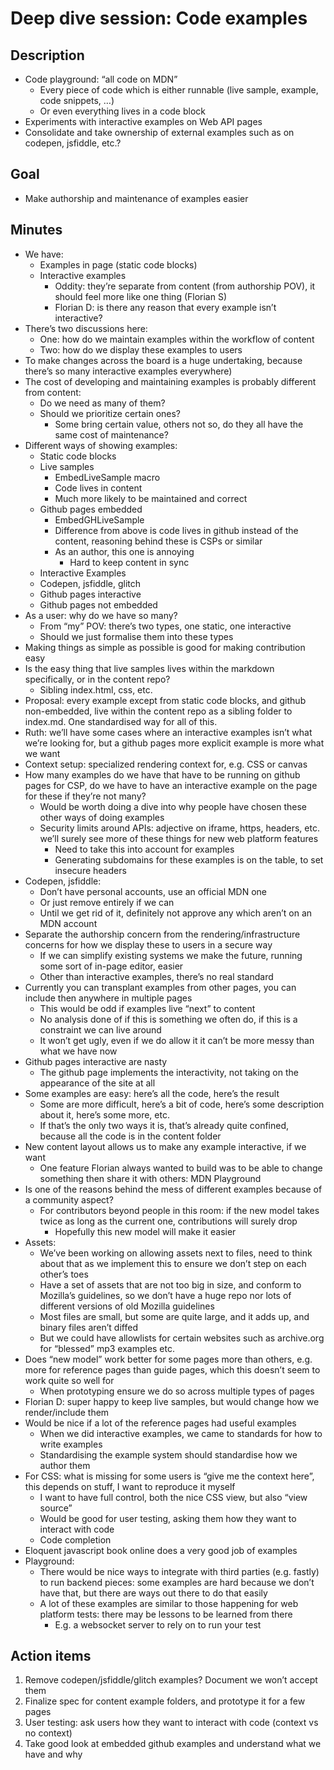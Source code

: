 # Deep dive session: Code examples

## Description

* Code playground: “all code on MDN”
  * Every piece of code which is either runnable (live sample, example, code snippets, …)
  * Or even everything lives in a code block
* Experiments with interactive examples on Web API pages
* Consolidate and take ownership of external examples such as on codepen, jsfiddle, etc.?

## Goal

* Make authorship and maintenance of examples easier

## Minutes

* We have:
  * Examples in page (static code blocks)
  * Interactive examples
    * Oddity: they’re separate from content (from authorship POV), it should feel more like one thing (Florian S)
    * Florian D: is there any reason that every example isn’t interactive?
* There’s two discussions here:
  * One: how do we maintain examples within the workflow of content
  * Two: how do we display these examples to users
* To make changes across the board is a huge undertaking, because there’s so many interactive examples everywhere)
* The cost of developing and maintaining examples is probably different from content:
  * Do we need as many of them?
  * Should we prioritize certain ones?
    * Some bring certain value, others not so, do they all have the same cost of maintenance?
* Different ways of showing examples:
  * Static code blocks
  * Live samples
    * EmbedLiveSample macro
    * Code lives in content
    * Much more likely to be maintained and correct
  * Github pages embedded
    * EmbedGHLiveSample
    * Difference from above is code lives in github instead of the content, reasoning behind these is CSPs or similar
    * As an author, this one is annoying
      * Hard to keep content in sync
  * Interactive Examples
  * Codepen, jsfiddle, glitch
  * Github pages interactive
  * Github pages not embedded
* As a user: why do we have so many?
  * From “my” POV: there’s two types, one static, one interactive
  * Should we just formalise them into these types
* Making things as simple as possible is good for making contribution easy
* Is the easy thing that live samples lives within the markdown specifically, or in the content repo?
  * Sibling index.html, css, etc.
* Proposal: every example except from static code blocks, and github non-embedded, live within the content repo as a sibling folder to index.md. One standardised way for all of this.
* Ruth: we’ll have some cases where an interactive examples isn’t what we’re looking for, but a github pages more explicit example is more what we want
* Context setup: specialized rendering context for, e.g. CSS or canvas
* How many examples do we have that have to be running on github pages for CSP, do we have to have an interactive example on the page for these if they’re not many?
  * Would be worth doing a dive into why people have chosen these other ways of doing examples
  * Security limits around APIs: adjective on iframe, https, headers, etc. we’ll surely see more of these things for new web platform features
    * Need to take this into account for examples
    * Generating subdomains for these examples is on the table, to set insecure headers
* Codepen, jsfiddle:
  * Don’t have personal accounts, use an official MDN one
  * Or just remove entirely if we can
  * Until we get rid of it, definitely not approve any which aren’t on an MDN account
* Separate the authorship concern from the rendering/infrastructure concerns for how we display these to users in a secure way
  * If we can simplify existing systems we make the future, running some sort of in-page editor, easier
  * Other than interactive examples, there’s no real standard
* Currently you can transplant examples from other pages, you can include then anywhere in multiple pages
  * This would be odd if examples live “next” to content
  * No analysis done of if this is something we often do, if this is a constraint we can live around
  * It won’t get ugly, even if we do allow it it can’t be more messy than what we have now
* Github pages interactive are nasty
  * The github page implements the interactivity, not taking on the appearance of the site at all
* Some examples are easy: here’s all the code, here’s the result
  * Some are more difficult, here’s a bit of code, here’s some description about it, here’s some more, etc.
  * If that’s the only two ways it is, that’s already quite confined, because all the code is in the content folder
* New content layout allows us to make any example interactive, if we want
  * One feature Florian always wanted to build was to be able to change something then share it with others: MDN Playground
* Is one of the reasons behind the mess of different examples because of a community aspect?
  * For contributors beyond people in this room: if the new model takes twice as long as the current one, contributions will surely drop
    * Hopefully this new model will make it easier
* Assets:
  * We’ve been working on allowing assets next to files, need to think about that as we implement this to ensure we don’t step on each other’s toes
  * Have a set of assets that are not too big in size, and conform to Mozilla’s guidelines, so we don’t have a huge repo nor lots of different versions of old Mozilla guidelines
  * Most files are small, but some are quite large, and it adds up, and binary files aren’t diffed
  * But we could have allowlists for certain websites such as archive.org for “blessed” mp3 examples etc.
* Does “new model” work better for some pages more than others, e.g. more for reference pages than guide pages, which this doesn’t seem to work quite so well for
  * When prototyping ensure we do so across multiple types of pages
* Florian D: super happy to keep live samples, but would change how we render/include them
* Would be nice if a lot of the reference pages had useful examples
  * When we did interactive examples, we came to standards for how to write examples
  * Standardising the example system should standardise how we author them
* For CSS: what is missing for some users is “give me the context here”, this depends on stuff, I want to reproduce it myself
  * I want to have full control, both the nice CSS view, but also “view source”
  * Would be good for user testing, asking them how they want to interact with code
  * Code completion
* Eloquent javascript book online does a very good job of examples
* Playground:
  * There would be nice ways to integrate with third parties (e.g. fastly) to run backend pieces: some examples are hard because we don’t have that, but there are ways out there to do that easily
  * A lot of these examples are similar to those happening for web platform tests: there may be lessons to be learned from there
    * E.g. a websocket server to rely on to run your test

## Action items

1. Remove codepen/jsfiddle/glitch examples? Document we won’t accept them
2. Finalize spec for content example folders, and prototype it for a few pages
3. User testing: ask users how they want to interact with code (context vs no context)
4. Take good look at embedded github examples and understand what we have and why